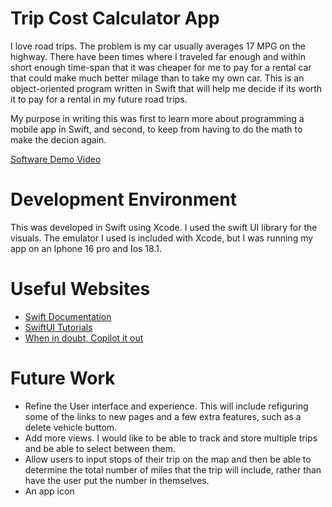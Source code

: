 # Trip Cost Calculator App

I love road trips. The problem is my car usually averages 17 MPG on the highway. There have been 
times where I traveled far enough and within short enough time-span that it was cheaper for me to
pay for a rental car that could make much better milage than to take my own car. This is an 
object-oriented program written in Swift that will help me decide if its worth it to pay for a 
rental in my future road trips.

My purpose in writing this was first to learn more about programming a mobile app in Swift, and second, to keep
from having to do the math to make the decion again.

[Software Demo Video](https://youtu.be/XEPiv9Xcc5Y)

# Development Environment

This was developed in Swift using Xcode. 
I used the swift UI library for the visuals.
The emulator I used is included with Xcode, but I was running my app on an Iphone 16 pro and Ios 18.1.

# Useful Websites

- [Swift Documentation](https://www.swift.org/documentation/)
- [SwiftUI Tutorials](https://developer.apple.com/tutorials/swiftui#resources)
- [When in doubt, Copilot it out](https://copilot.microsoft.com/)

# Future Work

- Refine the User interface and experience. This will include refiguring some of the links to new pages and a 
few extra features, such as a delete vehicle buttom.
- Add more views. I would like to be able to track and store multiple trips and be able to select between them.
- Allow users to input stops of their trip on the map and then be able to determine the total number of miles
that the trip will include, rather than have the user put the number in themselves.
- An app icon
